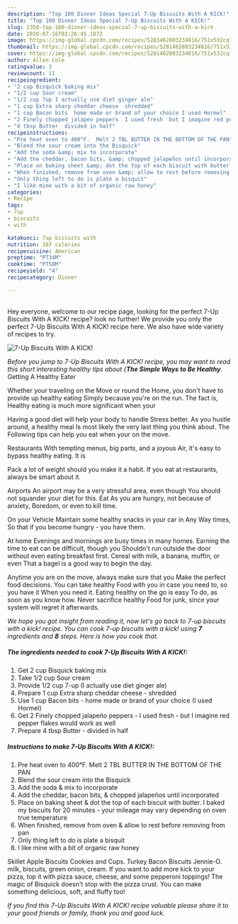 ```yaml
---
description: "Top 100 Dinner Ideas Special 7-Up Biscuits With A KICK!"
title: "Top 100 Dinner Ideas Special 7-Up Biscuits With A KICK!"
slug: 2350-top-100-dinner-ideas-special-7-up-biscuits-with-a-kick
date: 2020-07-16T03:26:45.187Z
image: https://img-global.cpcdn.com/recipes/5281462803234816/751x532cq70/7-up-biscuits-with-a-kick-recipe-main-photo.jpg
thumbnail: https://img-global.cpcdn.com/recipes/5281462803234816/751x532cq70/7-up-biscuits-with-a-kick-recipe-main-photo.jpg
cover: https://img-global.cpcdn.com/recipes/5281462803234816/751x532cq70/7-up-biscuits-with-a-kick-recipe-main-photo.jpg
author: Allen Cole
ratingvalue: 3
reviewcount: 11
recipeingredient:
- "2 cup Bisquick baking mix"
- "1/2 cup Sour cream"
- "1/2 cup 7up I actually use diet ginger ale"
- "1 cup Extra sharp cheddar cheese  shredded"
- "1 cup Bacon bits  home made or brand of your choice I used Hormel"
- "2 Finely chopped jalapeo peppers  I used fresh  but I imagine red pepper flakes would work as well"
- "4 tbsp Butter  divided in half"
recipeinstructions:
- "Pre heat oven to 400°F.  Melt 2 TBL BUTTER IN THE BOTTOM OF THE PAN"
- "Blend the sour cream into the Bisquick"
- "Add the soda &amp; mix to incorporate"
- "Add the cheddar, bacon bits, &amp; chopped jalapeños until incorporated"
- "Place on baking sheet &amp; dot the top of each biscuit with butter.  I baked my biscuits for 20 minutes - your mileage may vary depending on oven true temperature"
- "When finished, remove from oven &amp; allow to rest before removing from pan"
- "Only thing left to do is plate a bisquit"
- "I like mine with a bit of organic raw honey"
categories:
- Recipe
tags:
- 7up
- biscuits
- with

katakunci: 7up biscuits with 
nutrition: 287 calories
recipecuisine: American
preptime: "PT34M"
cooktime: "PT58M"
recipeyield: "4"
recipecategory: Dinner

---
```

<br>
Hey everyone, welcome to our recipe page, looking for the perfect 7-Up Biscuits With A KICK! recipe? look no further! We provide you only the perfect 7-Up Biscuits With A KICK! recipe here. We also have wide variety of recipes to try.
<br>


![7-Up Biscuits With A KICK!](https://img-global.cpcdn.com/recipes/5281462803234816/751x532cq70/7-up-biscuits-with-a-kick-recipe-main-photo.jpg)

<i>Before you jump to 7-Up Biscuits With A KICK! recipe, you may want to read this short interesting healthy tips about {<strong>The Simple Ways to Be Healthy</strong>.</i>
Getting A Healthy Eater

Whether your traveling on the Move or round the
Home, you don't have to provide up healthy eating
Simply because you're on the run. The fact is,
Healthy eating is much more significant when your


Having a good diet will help your body to handle
Stress better. As you hustle around, a healthy meal
Is most likely the very last thing you think about. The
Following tips can help you eat when your on the move.

Restaurants
With tempting menus, big parts, and a joyous 
Air, it's easy to bypass healthy eating. It is 

Pack a lot of weight should you make it a habit.
If you eat at restaurants, always be smart
about it.

Airports
An airport may be a very stressful area, even though 
You should not squander your diet for this. Eat
As you are hungry, not because of anxiety,
Boredom, or even to kill time.

On your Vehicle 
Maintain some healthy snacks in your car in Any Way times,
So that if you become hungry - you have them.

At home
Evenings and mornings are busy times in many homes.
Earning the time to eat can be difficult, though you
Shouldn't run outside the door without even eating breakfast
first. Cereal with milk, a banana, muffin, or even
That a bagel is a good way to begin the day.

Anytime you are on the move, always make sure that you
Make the perfect food decisions. You can take healthy
Food with you in case you need to, so you have it
When you need it. Eating healthy on the go is easy
To do, as soon as you know how. Never sacrifice healthy
Food for junk, since your system will regret it afterwards.


<i>We hope you got insight from reading it, now let's go back to 7-up biscuits with a kick! recipe. You can cook 7-up biscuits with a kick! using <strong>7</strong> ingredients and <strong>8</strong> steps. Here is how you cook that.
</i>

##### The ingredients needed to cook 7-Up Biscuits With A KICK!:

1. Get 2 cup Bisquick baking mix
1. Take 1/2 cup Sour cream
1. Provide 1/2 cup 7-up (I actually use diet ginger ale)
1. Prepare 1 cup Extra sharp cheddar cheese - shredded
1. Use 1 cup Bacon bits - home made or brand of your choice (I used Hormel)
1. Get 2 Finely chopped jalapeño peppers - I used fresh - but I imagine red pepper flakes would work as well
1. Prepare 4 tbsp Butter - divided in half


##### Instructions to make 7-Up Biscuits With A KICK!:

1. Pre heat oven to 400°F.  Melt 2 TBL BUTTER IN THE BOTTOM OF THE PAN
1. Blend the sour cream into the Bisquick
1. Add the soda &amp; mix to incorporate
1. Add the cheddar, bacon bits, &amp; chopped jalapeños until incorporated
1. Place on baking sheet &amp; dot the top of each biscuit with butter.  I baked my biscuits for 20 minutes - your mileage may vary depending on oven true temperature
1. When finished, remove from oven &amp; allow to rest before removing from pan
1. Only thing left to do is plate a bisquit
1. I like mine with a bit of organic raw honey


Skillet Apple Biscuits Cookies and Cups. Turkey Bacon Biscuits Jennie-O. milk, biscuits, green onion, cream. If you want to add more kick to your pizza, top it with pizza sauce, cheese, and some pepperoni toppings! The magic of Bisquick doesn&#39;t stop with the pizza crust. You can make something delicious, soft, and fluffy too! 

<i>If you find this 7-Up Biscuits With A KICK! recipe valuable please share it to your good friends or family, thank you and good luck.</i>

